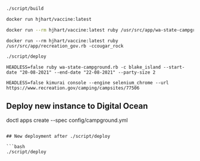 ```bash
./script/build
```

```bash
docker run hjhart/vaccine:latest
```

```bash
docker run --rm hjhart/vaccine:latest ruby /usr/src/app/wa-state-campground.rb -c blake_island --start-date "18-06-2021" --end-date "20-06-2021" --party-size 4
```

```
docker run --rm hjhart/vaccine:latest ruby /usr/src/app/recreation_gov.rb -ccougar_rock
```

```bash
./script/deploy
```

```
HEADLESS=false ruby wa-state-campground.rb -c blake_island --start-date "20-08-2021" --end-date "22-08-2021" --party-size 2
```

```
HEADLESS=false kimurai console --engine selenium_chrome --url https://www.recreation.gov/camping/campsites/77506
```

## Deploy new instance to Digital Ocean

doctl apps create --spec config/campground.yml

````

## New deployment after ./script/deploy

```bash
./script/deploy
````
